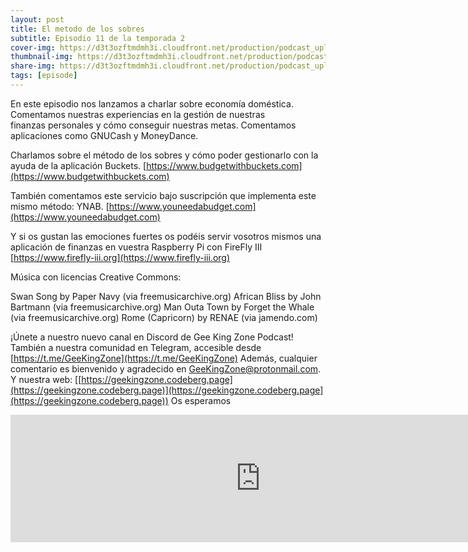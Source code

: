 ```yaml
---
layout: post
title: El metodo de los sobres
subtitle: Episodio 11 de la temporada 2
cover-img: https://d3t3ozftmdmh3i.cloudfront.net/production/podcast_uploaded_nologo400/14743809/14743809-1619370372653-eb16be7dd0aee.jpg
thumbnail-img: https://d3t3ozftmdmh3i.cloudfront.net/production/podcast_uploaded_nologo400/14743809/14743809-1619370372653-eb16be7dd0aee.jpg
share-img: https://d3t3ozftmdmh3i.cloudfront.net/production/podcast_uploaded_nologo400/14743809/14743809-1619370372653-eb16be7dd0aee.jpg
tags: [episode]
---
```


En este episodio nos lanzamos a charlar sobre economía doméstica.
Comentamos nuestras experiencias en la gestión de nuestras finanzas personales y cómo conseguir nuestras metas.
Comentamos aplicaciones como GNUCash y MoneyDance.

Charlamos sobre el método de los sobres y cómo poder gestionarlo con la ayuda de la aplicación Buckets.
[https://www.budgetwithbuckets.com](https://www.budgetwithbuckets.com)

También comentamos este servicio bajo suscripción que implementa este mismo método: YNAB.
[https://www.youneedabudget.com](https://www.youneedabudget.com)

Y si os gustan las emociones fuertes os podéis servir vosotros mismos una aplicación de finanzas en vuestra Raspberry Pi con FireFly III
[https://www.firefly-iii.org](https://www.firefly-iii.org)

Música con licencias Creative Commons:

 Swan Song by Paper Navy (via freemusicarchive.org)
 African Bliss by John Bartmann (via freemusicarchive.org)
 Man Outa Town by Forget the Whale (via freemusicarchive.org)
 Rome (Capricorn) by RENAE (via jamendo.com)

¡Únete a nuestro nuevo canal en Discord de Gee King Zone Podcast!
También a nuestra comunidad en Telegram, accesible desde [https://t.me/GeeKingZone](https://t.me/GeeKingZone)
Además, cualquier comentario es bienvenido y agradecido en [GeeKingZone@protonmail.com](mailto:GeeKingZone@protonmail.com).
Y nuestra web: [[https://geekingzone.codeberg.page](https://geekingzone.codeberg.page)](https://geekingzone.codeberg.page](https://geekingzone.codeberg.page))
Os esperamos
<iframe src='https://podcasters.spotify.com/pod/show/geekingzone/embed/episodes/El-mtodo-de-los-sobres-e1e4hfb' height='204px' width='800px' frameborder='0' scrolling='no'></iframe>
